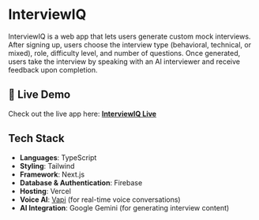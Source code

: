 # InterviewIQ

InterviewIQ is a web app that lets users generate custom mock interviews. After signing up, users choose the interview type (behavioral, technical, or mixed), role, difficulty level, and number of questions. Once generated, users take the interview by speaking with an AI interviewer and receive feedback upon completion.

## 🚀 Live Demo
Check out the live app here: **[InterviewIQ Live](https://interview-iq-ten.vercel.app/)**

## Tech Stack
- **Languages**: TypeScript
- **Styling**: Tailwind
- **Framework**: Next.js
- **Database & Authentication**: Firebase
- **Hosting**: Vercel
- **Voice AI**: [Vapi](https://www.vapi.ai/) (for real-time voice conversations)
- **AI Integration**: Google Gemini (for generating interview content)